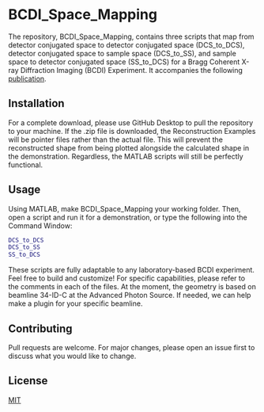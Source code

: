 # BCDI_Space_Mapping

The repository, BCDI_Space_Mapping, contains three scripts that map from detector conjugated space to detector conjugated space (DCS_to_DCS), detector conjugated space to sample space (DCS_to_SS), and sample space to detector conjugated space (SS_to_DCS) for a Bragg Coherent X-ray Diffraction Imaging (BCDI) Experiment. It accompanies the following [publication]().

## Installation

For a complete download, please use GitHub Desktop to pull the repository to your machine. If the .zip file is downloaded, the Reconstruction Examples will be pointer files rather than the actual file. This will prevent the reconstructed shape from being plotted alongside the calculated shape in the demonstration. Regardless, the MATLAB scripts will still be perfectly functional.


## Usage

Using MATLAB, make BCDI_Space_Mapping your working folder. Then, open a script and run it for a demonstration, or type the following into the Command Window:

```matlab
DCS_to_DCS
DCS_to_SS
SS_to_DCS
```
These scripts are fully adaptable to any laboratory-based BCDI experiment. Feel free to build and customize! For specific capabilities, please refer to the comments in each of the files. At the moment, the geometry is based on beamline 34-ID-C at the Advanced Photon Source. If needed, we can help make a plugin for your specific beamline.

## Contributing
Pull requests are welcome. For major changes, please open an issue first to discuss what you would like to change.

## License
[MIT](https://choosealicense.com/licenses/mit/)
